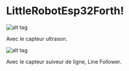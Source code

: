 # LittleRobotEsp32Forth!
![alt tag](https://skopas.pagesperso-orange.fr/Forth/tiny2.png)

Avec le capteur ultrason.


![alt tag](https://user-images.githubusercontent.com/31778273/217016920-76d7783c-00c1-4d11-9939-c3dd6e7aff2c.png)

Avec le capteur suiveur de ligne, Line Follower.


